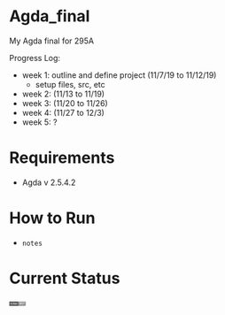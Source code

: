 # Agda_final
My Agda final for 295A

Progress Log:
- week 1: outline and define project (11/7/19 to 11/12/19)
  - setup files, src, etc
- week 2: (11/13 to 11/19)
- week 3: (11/20 to 11/26)
- week 4: (11/27 to 12/3)
- week 5: ?

# Requirements
- Agda v 2.5.4.2

# How to Run
- ```notes```

# Current Status
<img src="WIP.png" width="30">

 




